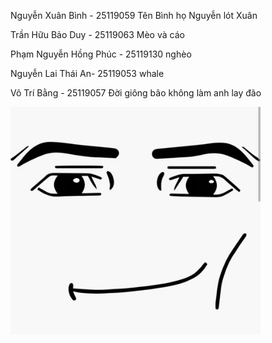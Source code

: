 Nguyễn Xuân Bình - 25119059 
Tên Bình họ Nguyễn lót Xuân

Trần Hữu Bảo Duy - 25119063
Mèo và cáo

Phạm Nguyễn Hồng Phúc - 25119130
nghèo

Nguyễn Lai Thái An- 25119053
whale

Võ Trí Bằng - 25119057
Đời giông bão không làm anh lay đão 

<img src="anh.jpg" alt="isolated" width="400"/>
